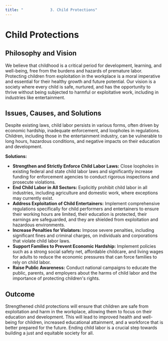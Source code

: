 ```yaml
---
title: "            3. Child Protections"
---
```


# Child Protections

## Philosophy and Vision
We believe that childhood is a critical period for development, learning, and well-being, free from the burdens and hazards of premature labor. Protecting children from exploitation in the workplace is a moral imperative and essential for their healthy growth and future potential. Our vision is a society where every child is safe, nurtured, and has the opportunity to thrive without being subjected to harmful or exploitative work, including in industries like entertainment.

## Issues, Causes, and Solutions
Despite existing laws, child labor persists in various forms, often driven by economic hardship, inadequate enforcement, and loopholes in regulations. Children, including those in the entertainment industry, can be vulnerable to long hours, hazardous conditions, and negative impacts on their education and development.

**Solutions:**
- **Strengthen and Strictly Enforce Child Labor Laws:** Close loopholes in existing federal and state child labor laws and significantly increase funding for enforcement agencies to conduct rigorous inspections and prosecute violations.
- **End Child Labor in All Sectors:** Explicitly prohibit child labor in all industries, including agriculture and domestic work, where exceptions may currently exist.
- **Address Exploitation of Child Entertainers:** Implement comprehensive regulations specifically for child performers and entertainers to ensure their working hours are limited, their education is protected, their earnings are safeguarded, and they are shielded from exploitation and hazardous environments.
- **Increase Penalties for Violators:** Impose severe penalties, including significant fines and criminal charges, on individuals and corporations that violate child labor laws.
- **Support Families to Prevent Economic Hardship:** Implement policies such as a strong social safety net, affordable childcare, and living wages for adults to reduce the economic pressures that can force families to rely on child labor.
- **Raise Public Awareness:** Conduct national campaigns to educate the public, parents, and employers about the harms of child labor and the importance of protecting children's rights.

## Outcome
Strengthened child protections will ensure that children are safe from exploitation and harm in the workplace, allowing them to focus on their education and development. This will lead to improved health and well-being for children, increased educational attainment, and a workforce that is better prepared for the future. Ending child labor is a crucial step towards building a just and equitable society for all.
